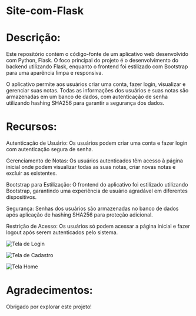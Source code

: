# Site-com-Flask

# Descrição:

Este repositório contém o código-fonte de um aplicativo web desenvolvido com Python, Flask. 
O foco principal do projeto é o desenvolvimento do backend utilizando Flask, enquanto o frontend foi estilizado com Bootstrap para uma aparência limpa e responsiva.

O aplicativo permite aos usuários criar uma conta, fazer login, visualizar e gerenciar suas notas. 
Todas as informações dos usuários e suas notas são armazenadas em um banco de dados, com autenticação de senha utilizando hashing SHA256 para garantir a segurança dos dados.

# Recursos:

Autenticação de Usuário: Os usuários podem criar uma conta e fazer login com autenticação segura de senha.

Gerenciamento de Notas: Os usuários autenticados têm acesso à página inicial onde podem visualizar todas as suas notas, criar novas notas e excluir as existentes.

Bootstrap para Estilização: O frontend do aplicativo foi estilizado utilizando Bootstrap, garantindo uma experiência de usuário agradável em diferentes dispositivos.

Segurança: Senhas dos usuários são armazenadas no banco de dados após aplicação de hashing SHA256 para proteção adicional.

Restrição de Acesso: Os usuários só podem acessar a página inicial e fazer logout após serem autenticados pelo sistema.

![Tela de Login](https://github.com/vxsk/Site-com-Flask/assets/71227147/6fb1bebf-8d46-4424-9069-ed7e3a796776)

![Tela de Cadastro](https://github.com/vxsk/Site-com-Flask/assets/71227147/3eaf941a-4e66-40dc-b879-9d54942026e6)

![Tela Home](https://github.com/vxsk/Site-com-Flask/assets/71227147/61a0991c-b8f9-4ffb-867d-37a90aa14bc9)

# Agradecimentos:

Obrigado por explorar este projeto!
